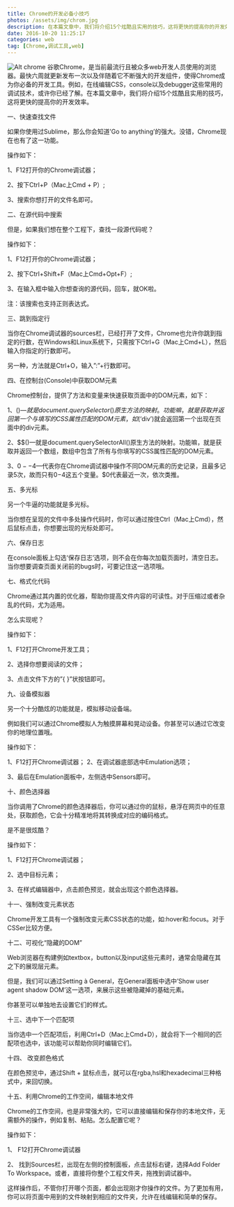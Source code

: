 ```yaml
---
title: Chrome的开发必备小技巧
photos: /assets/img/chrom.jpg
description: 在本篇文章中，我们将介绍15个炫酷且实用的技巧，这将更快的提高你的开发效率。
date: 2016-10-20 11:25:17
categories: web
tag: [Chrome,调试工具,web]
---
```

 

![Alt chrome](/assets/img/chrom.jpg)
谷歌Chrome，是当前最流行且被众多web开发人员使用的浏览器。最快六周就更新发布一次以及伴随着它不断强大的开发组件，使得Chrome成为你必备的开发工具。例如，在线编辑CSS，console以及debugger这些常用的调试技术，或许你已经了解。在本篇文章中，我们将介绍15个炫酷且实用的技巧，这将更快的提高你的开发效率。

一、快速查找文件

如果你使用过Sublime，那么你会知道’Go to anything’的强大。没错，Chrome现在也有了这一功能。

操作如下：

1、F12打开你的Chrome调试器；

2、按下Ctrl+P（Mac上Cmd + P）;

3、搜索你想打开的文件名即可。



二、在源代码中搜索

但是，如果我们想在整个工程下，查找一段源代码呢？

操作如下：

1、F12打开你的Chrome调试器；

2、按下Ctrl+Shift+F（Mac上Cmd+Opt+F）;

3、在输入框中输入你想查询的源代码，回车，就OK啦。

注：该搜索也支持正则表达式。



三、跳到指定行

当你在Chrome调试器的sources栏，已经打开了文件，Chrome也允许你跳到指定的行数，在Windows和Linux系统下，只需按下Ctrl+G（Mac上Cmd+L），然后输入你指定的行数即可。



另一种，方法就是Ctrl+O，输入”:”+行数即可。

四、在控制台(Console)中获取DOM元素

Chrome控制台，提供了方法和变量来快速获取页面中的DOM元素，如下：

1、$()—就是document.querySelector()原生方法的映射。功能嘛，就是获取并返回第一个与填写的CSS属性匹配的DOM元素，如$(‘div’)就会返回第一个出现在页面中的div元素。

2、$$()—就是document.querySelectorAll()原生方法的映射。功能嘛，就是获取并返回一个数组，数组中包含了所有与你填写的CSS属性匹配的DOM元素。

3、$0--$4—代表你在Chrome调试器中操作不同DOM元素的历史记录，且最多记录5次，故而只有$0-$4这五个变量。$0代表最近一次，依次类推。



五、多光标

另一个牛逼的功能就是多光标。

当你想在呈现的文件中多处操作代码时，你可以通过按住Ctrl（Mac上Cmd），然后鼠标点击，你想要出现的光标处即可。



六、保存日志

在console面板上勾选‘保存日志’选项，则不会在你每次加载页面时，清空日志。当你想要调查页面关闭前的bugs时，可要记住这一选项哦。



七、格式化代码

Chrome通过其内置的优化器，帮助你提高文件内容的可读性。对于压缩过或者杂乱的代码，尤为适用。

怎么实现呢？

操作如下：

1、F12打开Chrome开发工具；

2、选择你想要阅读的文件；

3、点击文件下方的”{ }”状按钮即可。



九、设备模拟器

另一个十分酷炫的功能就是，模拟移动设备端。

例如我们可以通过Chrome模拟人为触摸屏幕和晃动设备。你甚至可以通过它改变你的地理位置哦。

操作如下：

1、F12打开Chrome调试器；
2、在调试器底部选中Emulation选项；

3、最后在Emulation面板中，左侧选中Sensors即可。



十、颜色选择器

当你调用了Chrome的颜色选择器后，你可以通过你的鼠标，悬浮在网页中的任意处，获取颜色，它会十分精准地将其转换成对应的编码格式。

是不是很炫酷？

操作如下：

1、F12打开Chrome调试器；

2、选中目标元素；

3、在样式编辑器中，点击颜色预览，就会出现这个颜色选择器。



十一、强制改变元素状态

Chrome开发工具有一个强制改变元素CSS状态的功能，如:hover和:focus。对于CSSer比较方便。



十二、可视化“隐藏的DOM”

Web浏览器在构建例如textbox，button以及input这些元素时，通常会隐藏在其之下的展现层元素。

但是，我们可以通过Setting à General，在General面板中选中’Show user agent shadow DOM’这一选项，来展示这些被隐藏掉的基础元素。

你甚至可以单独地去设置它们的样式。



十三、选中下一个匹配项

当你选中一个匹配项后，利用Ctrl+D（Mac上Cmd+D），就会将下一个相同的匹配项也选中，该功能可以帮助你同时编辑它们。



十四、 改变颜色格式

在颜色预览中，通过Shift + 鼠标点击，就可以在rgba,hsl和hexadecimal三种格式中，来回切换。



十五、利用Chrome的工作空间，编辑本地文件

Chrome的工作空间，也是非常强大的，它可以直接编辑和保存你的本地文件，无需额外的操作，例如复制、粘贴。怎么配置它呢？

操作如下：

1、 F12打开Chrome调试器

2、 找到Sources栏，出现在左侧的控制面板，点击鼠标右键，选择Add Folder To Workspace。或者，直接将你整个工程文件夹，拖拽到调试器中。

这样操作后，不管你打开哪个页面，都会出现刚才你操作的文件。为了更加有用，你可以将页面中用到的文件映射到相应的文件夹，允许在线编辑和简单的保存。

 